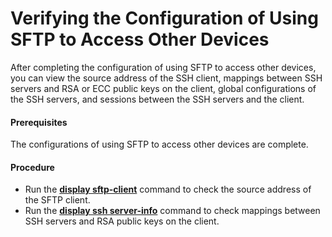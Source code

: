 Verifying the Configuration of Using SFTP to Access Other Devices
=================================================================

After completing the configuration of using SFTP to access other devices, you can view the source address of the SSH client, mappings between SSH servers and RSA or ECC public keys on the client, global configurations of the SSH servers, and sessions between the SSH servers and the client.

#### Prerequisites

The configurations of using SFTP to access other devices are complete.
#### Procedure

* Run the [**display sftp-client**](cmdqueryname=display+sftp-client) command to check the source address of the SFTP client.
* Run the [**display ssh server-info**](cmdqueryname=display+ssh+server-info) command to check mappings between SSH servers and RSA public keys on the client.